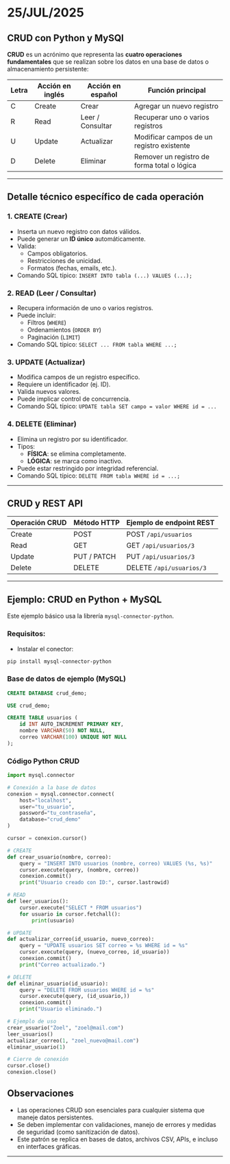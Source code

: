 # 25/JUL/2025

## CRUD con Python y MySQl

**CRUD** es un acrónimo que representa las **cuatro operaciones fundamentales** que se realizan sobre los datos en una base de datos o almacenamiento persistente:

| Letra | Acción en inglés | Acción en español | Función principal                          |
|-------|------------------|-------------------|--------------------------------------------|
| C     | Create           | Crear             | Agregar un nuevo registro                  |
| R     | Read             | Leer / Consultar  | Recuperar uno o varios registros           |
| U     | Update           | Actualizar        | Modificar campos de un registro existente  |
| D     | Delete           | Eliminar          | Remover un registro de forma total o lógica |

---

## Detalle técnico específico de cada operación

### 1. **CREATE** (Crear)
- Inserta un nuevo registro con datos válidos.
- Puede generar un **ID único** automáticamente.
- Valida:
  - Campos obligatorios.
  - Restricciones de unicidad.
  - Formatos (fechas, emails, etc.).
- Comando SQL típico: `INSERT INTO tabla (...) VALUES (...);`

### 2. **READ** (Leer / Consultar)
- Recupera información de uno o varios registros.
- Puede incluir:
  - Filtros (`WHERE`)
  - Ordenamientos (`ORDER BY`)
  - Paginación (`LIMIT`)
- Comando SQL típico: `SELECT ... FROM tabla WHERE ...;`

### 3. **UPDATE** (Actualizar)
- Modifica campos de un registro específico.
- Requiere un identificador (ej. ID).
- Valida nuevos valores.
- Puede implicar control de concurrencia.
- Comando SQL típico: `UPDATE tabla SET campo = valor WHERE id = ...`

### 4. **DELETE** (Eliminar)
- Elimina un registro por su identificador.
- Tipos:
  - **FÍSICA**: se elimina completamente.
  - **LÓGICA**: se marca como inactivo.
- Puede estar restringido por integridad referencial.
- Comando SQL típico: `DELETE FROM tabla WHERE id = ...;`

---

## CRUD y REST API

| Operación CRUD | Método HTTP | Ejemplo de endpoint REST         |
|----------------|-------------|----------------------------------|
| Create         | POST        | POST `/api/usuarios`             |
| Read           | GET         | GET `/api/usuarios/3`            |
| Update         | PUT / PATCH | PUT `/api/usuarios/3`            |
| Delete         | DELETE      | DELETE `/api/usuarios/3`         |

---

## Ejemplo: CRUD en Python + MySQL
Este ejemplo básico usa la librería `mysql-connector-python`.

### Requisitos:
- Instalar el conector:
```bash
pip install mysql-connector-python
```

### Base de datos de ejemplo (MySQL)
```sql
CREATE DATABASE crud_demo;

USE crud_demo;

CREATE TABLE usuarios (
    id INT AUTO_INCREMENT PRIMARY KEY,
    nombre VARCHAR(50) NOT NULL,
    correo VARCHAR(100) UNIQUE NOT NULL
);
```

### Código Python CRUD
```python
import mysql.connector

# Conexión a la base de datos
conexion = mysql.connector.connect(
    host="localhost",
    user="tu_usuario",
    password="tu_contraseña",
    database="crud_demo"
)

cursor = conexion.cursor()

# CREATE
def crear_usuario(nombre, correo):
    query = "INSERT INTO usuarios (nombre, correo) VALUES (%s, %s)"
    cursor.execute(query, (nombre, correo))
    conexion.commit()
    print("Usuario creado con ID:", cursor.lastrowid)

# READ
def leer_usuarios():
    cursor.execute("SELECT * FROM usuarios")
    for usuario in cursor.fetchall():
        print(usuario)

# UPDATE
def actualizar_correo(id_usuario, nuevo_correo):
    query = "UPDATE usuarios SET correo = %s WHERE id = %s"
    cursor.execute(query, (nuevo_correo, id_usuario))
    conexion.commit()
    print("Correo actualizado.")

# DELETE
def eliminar_usuario(id_usuario):
    query = "DELETE FROM usuarios WHERE id = %s"
    cursor.execute(query, (id_usuario,))
    conexion.commit()
    print("Usuario eliminado.")

# Ejemplo de uso
crear_usuario("Zoel", "zoel@mail.com")
leer_usuarios()
actualizar_correo(1, "zoel_nuevo@mail.com")
eliminar_usuario(1)

# Cierre de conexión
cursor.close()
conexion.close()
```

## Observaciones
- Las operaciones CRUD son esenciales para cualquier sistema que maneje datos persistentes.
- Se deben implementar con validaciones, manejo de errores y medidas de seguridad (como sanitización de datos).
- Este patrón se replica en bases de datos, archivos CSV, APIs, e incluso en interfaces gráficas.

---






   
